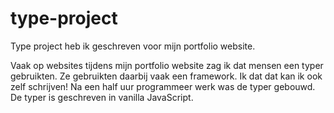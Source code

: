 # type-project

Type project heb ik geschreven voor mijn portfolio website.

Vaak op websites tijdens mijn portfolio website zag ik dat mensen een typer gebruikten. Ze gebruikten daarbij vaak een framework. Ik dat dat kan ik ook zelf schrijven! Na een half uur programmeer werk was de typer gebouwd. De typer is geschreven in vanilla JavaScript.

